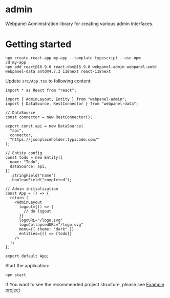 # admin

Webpanel Administration library for creating various admin interfaces.

# Getting started

```
npx create-react-app my-app --template typescript --use-npm
cd my-app
npm add react@16.9.0 react-dom@16.9.0 webpanel-admin webpanel-antd webpanel-data antd@4.7.3 i18next react-i18next
```

Update `src/App.tsx` to following content:

```
import * as React from "react";

import { AdminLayout, Entity } from "webpanel-admin";
import { DataSource, RestConnector } from "webpanel-data";

// DataSource
const connector = new RestConnector();

export const api = new DataSource(
  "api",
  connector,
  "https://jsonplaceholder.typicode.com/"
);

// Entity config
const todo = new Entity({
  name: "Todo",
  dataSource: api,
})
  .stringField("name")
  .booleanField("completed");

// Admin initialization
const App = () => {
  return (
    <AdminLayout
      logout={() => {
        // do logout
      }}
      logoURL="/logo.svg"
      logoCollapsedURL="/logo.svg"
      menu={{ theme: "dark" }}
      entities={() => [todo]}
    />
  );
};

export default App;
```

Start the application:
```
npm start
```

If You want to see the recommended project structure, please see [Example project](https://github.com/webpanel/example)